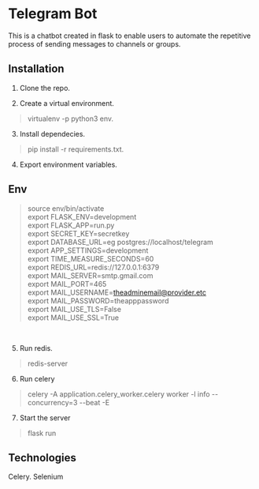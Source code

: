 # Telegram Bot

This is a chatbot created in flask to enable users to automate the repetitive process of sending messages to channels or groups.

## Installation
1. Clone the repo.

2. Create a virtual environment.

> virtualenv -p python3 env.

3. Install dependecies.
> pip install -r requirements.txt.

4. Export environment variables. 

## Env 

> source env/bin/activate <br>
> export FLASK_ENV=development <br>
> export FLASK_APP=run.py <br>
> export SECRET_KEY=secretkey <br>
> export DATABASE_URL=eg postgres://localhost/telegram <br>
> export APP_SETTINGS=development <br>
> export TIME_MEASURE_SECONDS=60 <br>
> export REDIS_URL=redis://127.0.0.1:6379 <br>
> export MAIL_SERVER=smtp.gmail.com <br>
> export MAIL_PORT=465 <br>
> export MAIL_USERNAME=theadminemail@provider.etc <br>
> export MAIL_PASSWORD=theapppassword <br>
> export MAIL_USE_TLS=False <br>
> export MAIL_USE_SSL=True <br>
<br>

5. Run redis.

> redis-server   

6. Run celery <br>
  
> celery -A  application.celery_worker.celery worker -l info --concurrency=3 --beat -E <br>

7. Start the server <br>
  
> flask run <br>
    
 ## Technologies
Celery.
Selenium
